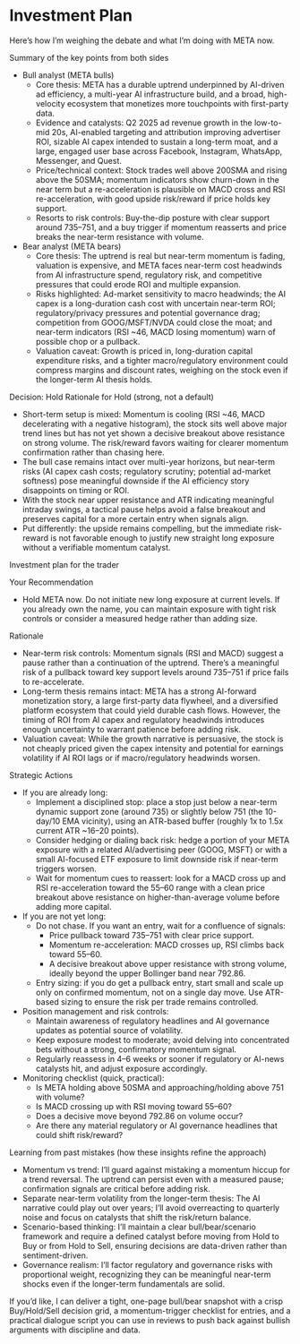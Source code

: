 # Investment Plan

Here’s how I’m weighing the debate and what I’m doing with META now.

Summary of the key points from both sides
- Bull analyst (META bulls)
  - Core thesis: META has a durable uptrend underpinned by AI-driven ad efficiency, a multi-year AI infrastructure build, and a broad, high-velocity ecosystem that monetizes more touchpoints with first-party data.
  - Evidence and catalysts: Q2 2025 ad revenue growth in the low-to-mid 20s, AI-enabled targeting and attribution improving advertiser ROI, sizable AI capex intended to sustain a long-term moat, and a large, engaged user base across Facebook, Instagram, WhatsApp, Messenger, and Quest.
  - Price/technical context: Stock trades well above 200SMA and rising above the 50SMA; momentum indicators show churn-down in the near term but a re-acceleration is plausible on MACD cross and RSI re-acceleration, with good upside risk/reward if price holds key support.
  - Resorts to risk controls: Buy-the-dip posture with clear support around 735–751, and a buy trigger if momentum reasserts and price breaks the near-term resistance with volume.
- Bear analyst (META bears)
  - Core thesis: The uptrend is real but near-term momentum is fading, valuation is expensive, and META faces near-term cost headwinds from AI infrastructure spend, regulatory risk, and competitive pressures that could erode ROI and multiple expansion.
  - Risks highlighted: Ad-market sensitivity to macro headwinds; the AI capex is a long-duration cash cost with uncertain near-term ROI; regulatory/privacy pressures and potential governance drag; competition from GOOG/MSFT/NVDA could close the moat; and near-term indicators (RSI ~46, MACD losing momentum) warn of possible chop or a pullback.
  - Valuation caveat: Growth is priced in, long-duration capital expenditure risks, and a tighter macro/regulatory environment could compress margins and discount rates, weighing on the stock even if the longer-term AI thesis holds.

Decision: Hold
Rationale for Hold (strong, not a default)
- Short-term setup is mixed: Momentum is cooling (RSI ~46, MACD decelerating with a negative histogram), the stock sits well above major trend lines but has not yet shown a decisive breakout above resistance on strong volume. The risk/reward favors waiting for clearer momentum confirmation rather than chasing here.
- The bull case remains intact over multi-year horizons, but near-term risks (AI capex cash costs; regulatory scrutiny; potential ad-market softness) pose meaningful downside if the AI efficiency story disappoints on timing or ROI.
- With the stock near upper resistance and ATR indicating meaningful intraday swings, a tactical pause helps avoid a false breakout and preserves capital for a more certain entry when signals align.
- Put differently: the upside remains compelling, but the immediate risk-reward is not favorable enough to justify new straight long exposure without a verifiable momentum catalyst.

Investment plan for the trader

Your Recommendation
- Hold META now. Do not initiate new long exposure at current levels. If you already own the name, you can maintain exposure with tight risk controls or consider a measured hedge rather than adding size.

Rationale
- Near-term risk controls: Momentum signals (RSI and MACD) suggest a pause rather than a continuation of the uptrend. There’s a meaningful risk of a pullback toward key support levels around 735–751 if price fails to re-accelerate.
- Long-term thesis remains intact: META has a strong AI-forward monetization story, a large first-party data flywheel, and a diversified platform ecosystem that could yield durable cash flows. However, the timing of ROI from AI capex and regulatory headwinds introduces enough uncertainty to warrant patience before adding risk.
- Valuation caveat: While the growth narrative is persuasive, the stock is not cheaply priced given the capex intensity and potential for earnings volatility if AI ROI lags or if macro/regulatory headwinds worsen.

Strategic Actions
- If you are already long:
  - Implement a disciplined stop: place a stop just below a near-term dynamic support zone (around 735) or slightly below 751 (the 10-day/10 EMA vicinity), using an ATR-based buffer (roughly 1x to 1.5x current ATR ~16–20 points).
  - Consider hedging or dialing back risk: hedge a portion of your META exposure with a related AI/advertising peer (GOOG, MSFT) or with a small AI-focused ETF exposure to limit downside risk if near-term triggers worsen.
  - Wait for momentum cues to reassert: look for a MACD cross up and RSI re-acceleration toward the 55–60 range with a clean price breakout above resistance on higher-than-average volume before adding more capital.
- If you are not yet long:
  - Do not chase. If you want an entry, wait for a confluence of signals:
    - Price pullback toward 735–751 with clear price support.
    - Momentum re-acceleration: MACD crosses up, RSI climbs back toward 55–60.
    - A decisive breakout above upper resistance with strong volume, ideally beyond the upper Bollinger band near 792.86.
  - Entry sizing: if you do get a pullback entry, start small and scale up only on confirmed momentum, not on a single day move. Use ATR-based sizing to ensure the risk per trade remains controlled.
- Position management and risk controls:
  - Maintain awareness of regulatory headlines and AI governance updates as potential source of volatility.
  - Keep exposure modest to moderate; avoid delving into concentrated bets without a strong, confirmatory momentum signal.
  - Regularly reassess in 4–6 weeks or sooner if regulatory or AI-news catalysts hit, and adjust exposure accordingly.
- Monitoring checklist (quick, practical):
  - Is META holding above 50SMA and approaching/holding above 751 with volume?
  - Is MACD crossing up with RSI moving toward 55–60?
  - Does a decisive move beyond 792.86 on volume occur?
  - Are there any material regulatory or AI governance headlines that could shift risk/reward?

Learning from past mistakes (how these insights refine the approach)
- Momentum vs trend: I’ll guard against mistaking a momentum hiccup for a trend reversal. The uptrend can persist even with a measured pause; confirmation signals are critical before adding risk.
- Separate near-term volatility from the longer-term thesis: The AI narrative could play out over years; I’ll avoid overreacting to quarterly noise and focus on catalysts that shift the risk/return balance.
- Scenario-based thinking: I’ll maintain a clear bull/bear/scenario framework and require a defined catalyst before moving from Hold to Buy or from Hold to Sell, ensuring decisions are data-driven rather than sentiment-driven.
- Governance realism: I’ll factor regulatory and governance risks with proportional weight, recognizing they can be meaningful near-term shocks even if the longer-term fundamentals are solid.

If you’d like, I can deliver a tight, one-page bull/bear snapshot with a crisp Buy/Hold/Sell decision grid, a momentum-trigger checklist for entries, and a practical dialogue script you can use in reviews to push back against bullish arguments with discipline and data.
